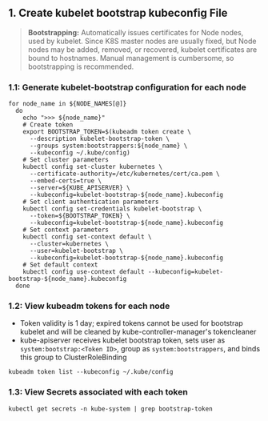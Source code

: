 ## 1. Create kubelet bootstrap kubeconfig File
> **Bootstrapping:** Automatically issues certificates for Node nodes, used by kubelet. Since K8S master nodes are usually fixed, but Node nodes may be added, removed, or recovered, kubelet certificates are bound to hostnames. Manual management is cumbersome, so bootstrapping is recommended.

### 1.1: Generate kubelet-bootstrap configuration for each node
```shell
for node_name in ${NODE_NAMES[@]}
  do
    echo ">>> ${node_name}"
    # Create token
    export BOOTSTRAP_TOKEN=$(kubeadm token create \
      --description kubelet-bootstrap-token \
      --groups system:bootstrappers:${node_name} \
      --kubeconfig ~/.kube/config)
    # Set cluster parameters
    kubectl config set-cluster kubernetes \
      --certificate-authority=/etc/kubernetes/cert/ca.pem \
      --embed-certs=true \
      --server=${KUBE_APISERVER} \
      --kubeconfig=kubelet-bootstrap-${node_name}.kubeconfig
    # Set client authentication parameters
    kubectl config set-credentials kubelet-bootstrap \
      --token=${BOOTSTRAP_TOKEN} \
      --kubeconfig=kubelet-bootstrap-${node_name}.kubeconfig
    # Set context parameters
    kubectl config set-context default \
      --cluster=kubernetes \
      --user=kubelet-bootstrap \
      --kubeconfig=kubelet-bootstrap-${node_name}.kubeconfig
    # Set default context
    kubectl config use-context default --kubeconfig=kubelet-bootstrap-${node_name}.kubeconfig
  done
```

### 1.2: View kubeadm tokens for each node
- Token validity is 1 day; expired tokens cannot be used for bootstrap kubelet and will be cleaned by kube-controller-manager's tokencleaner
- kube-apiserver receives kubelet bootstrap token, sets user as `system:bootstrap:<Token ID>`, group as `system:bootstrappers`, and binds this group to ClusterRoleBinding
```shell
kubeadm token list --kubeconfig ~/.kube/config
```
### 1.3: View Secrets associated with each token
```shell
kubectl get secrets -n kube-system | grep bootstrap-token
```
